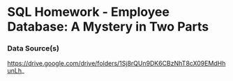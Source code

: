 # SQL Homework - Employee Database: A Mystery in Two Parts

### Data Source(s)
https://drive.google.com/drive/folders/1Sj8rQUn9DK6CBzNhT8cX09EMdHhunLh_

